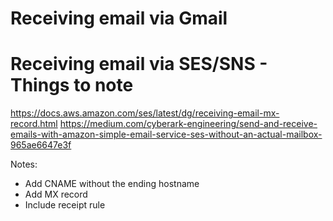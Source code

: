 # Receiving email via Gmail

# Receiving email via SES/SNS - Things to note

https://docs.aws.amazon.com/ses/latest/dg/receiving-email-mx-record.html
https://medium.com/cyberark-engineering/send-and-receive-emails-with-amazon-simple-email-service-ses-without-an-actual-mailbox-965ae6647e3f

Notes:
- Add CNAME without the ending hostname
- Add MX record
- Include receipt rule
